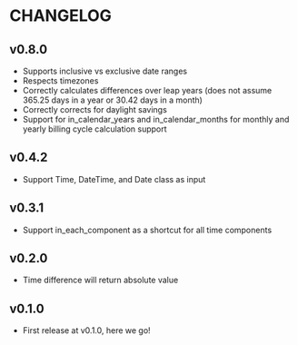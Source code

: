 # CHANGELOG

## v0.8.0

* Supports inclusive vs exclusive date ranges
* Respects timezones
* Correctly calculates differences over leap years (does not assume 365.25 days
  in a year or 30.42 days in a month)
* Correctly corrects for daylight savings
* Support for in_calendar_years and in_calendar_months for monthly and yearly
  billing cycle calculation support

## v0.4.2
* Support Time, DateTime, and Date class as input

## v0.3.1
* Support in_each_component as a shortcut for all time components

## v0.2.0
* Time difference will return absolute value

## v0.1.0

* First release at v0.1.0, here we go!
